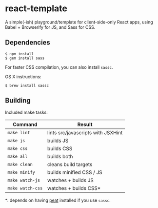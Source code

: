 # react-template

A simple(-ish) playground/template for client-side-only React apps, using Babel + Browserify for JS, and Sass for CSS.

## Dependencies

    $ npm install
    $ gem install sass

For faster CSS compilation, you can also install `sassc`.

OS X instructions:

    $ brew install sassc

## Building

Included make tasks:

Command          | Result
---------------- | --------------------
`make lint`      | lints src/javascripts with JSXHint
`make js`        | builds JS
`make css`       | builds CSS
`make all`       | builds both
`make clean`     | cleans build targets
`make minify`    | builds minified CSS / JS
`make watch-js`  | watches + builds JS
`make watch-css` | watches + builds CSS*

*: depends on having [peat](https://github.com/sjl/peat) installed if you use `sassc`.
